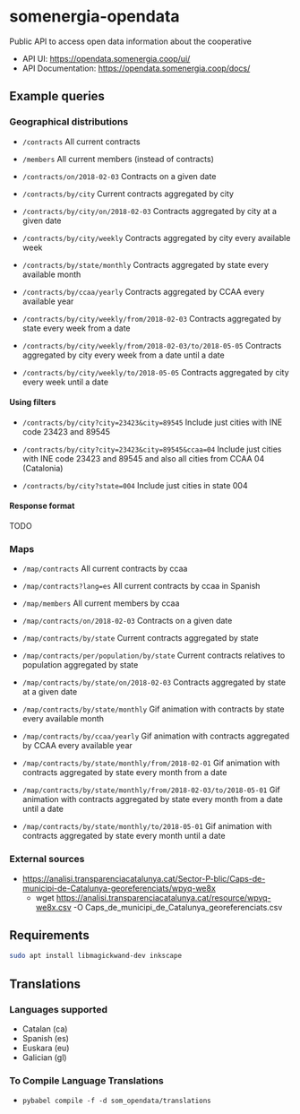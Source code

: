 # somenergia-opendata

Public API to access open data information about the cooperative

- API UI: https://opendata.somenergia.coop/ui/
- API Documentation: https://opendata.somenergia.coop/docs/

## Example queries


### Geographical distributions


- `/contracts`
    All current contracts

- `/members`
    All current members (instead of contracts)

- `/contracts/on/2018-02-03`
    Contracts on a given date

- `/contracts/by/city`
    Current contracts aggregated by city

- `/contracts/by/city/on/2018-02-03`
    Contracts aggregated by city at a given date

- `/contracts/by/city/weekly`
    Contracts aggregated by city every available week

- `/contracts/by/state/monthly`
    Contracts aggregated by state every available month

- `/contracts/by/ccaa/yearly`
    Contracts aggregated by CCAA every available year

- `/contracts/by/city/weekly/from/2018-02-03`
    Contracts aggregated by state every week from a date

- `/contracts/by/city/weekly/from/2018-02-03/to/2018-05-05`
    Contracts aggregated by city every week from a date until a date

- `/contracts/by/city/weekly/to/2018-05-05`
    Contracts aggregated by city every week until a date


#### Using filters


- `/contracts/by/city?city=23423&city=89545`
    Include just cities with INE code 23423 and 89545

- `/contracts/by/city?city=23423&city=89545&ccaa=04`
    Include just cities with INE code 23423 and 89545 and also all cities from CCAA 04 (Catalonia)

- `/contracts/by/city?state=004`
    Include just cities in state 004

#### Response format

TODO

### Maps

- `/map/contracts`
    All current contracts by ccaa

- `/map/contracts?lang=es`
    All current contracts by ccaa in Spanish

- `/map/members`
    All current members by ccaa

- `/map/contracts/on/2018-02-03`
    Contracts on a given date

- `/map/contracts/by/state`
    Current contracts aggregated by state

- `/map/contracts/per/population/by/state`
    Current contracts relatives to population aggregated by state

- `/map/contracts/by/state/on/2018-02-03`
    Contracts aggregated by state at a given date

- `/map/contracts/by/state/monthly`
    Gif animation with contracts by state every available month

- `/map/contracts/by/ccaa/yearly`
    Gif animation with contracts aggregated by CCAA every available year

- `/map/contracts/by/state/monthly/from/2018-02-01`
    Gif animation with contracts aggregated by state every month from a date

- `/map/contracts/by/state/monthly/from/2018-02-03/to/2018-05-01`
    Gif animation with contracts aggregated by state every month from a date until a date

- `/map/contracts/by/state/monthly/to/2018-05-01`
    Gif animation with contracts aggregated by state every month until a date

### External sources


- https://analisi.transparenciacatalunya.cat/Sector-P-blic/Caps-de-municipi-de-Catalunya-georeferenciats/wpyq-we8x
	- wget https://analisi.transparenciacatalunya.cat/resource/wpyq-we8x.csv -O Caps_de_municipi_de_Catalunya_georeferenciats.csv


## Requirements

```bash
sudo apt install libmagickwand-dev inkscape
```

## Translations

### Languages supported

- Catalan (ca)
- Spanish (es)
- Euskara (eu)
- Galician (gl)

### To Compile Language Translations

- `pybabel compile -f -d som_opendata/translations` 
